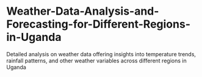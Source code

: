 # Weather-Data-Analysis-and-Forecasting-for-Different-Regions-in-Uganda
Detailed analysis on weather data offering insights into temperature trends, rainfall patterns, and other weather variables across different regions in Uganda

